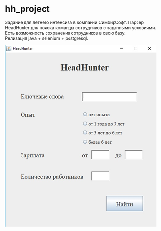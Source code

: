 # hh_project

Задание для летнего интенсива в компании СимбирСофт.
Парсер HeadHunter для поиска команды сотрудников с заданными условиями. Есть возможность сохранения сотрудников в свою базу.  
Релизация java + selenium + postgresql.  

![Screen](https://github.com/ariakor/hh_project/blob/main/0U90QIgjoDA.jpg)
